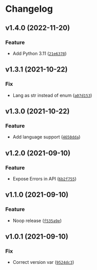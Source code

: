 # Changelog

<!--next-version-placeholder-->

## v1.4.0 (2022-11-20)
### Feature
* Add Python 3.11 ([`21e6378`](https://github.com/eifinger/aiohere/commit/21e6378cb35f4036130e41b82e091a92f7822695))

## v1.3.1 (2021-10-22)
### Fix
* Lang as str instead of enum ([`a07d153`](https://github.com/eifinger/aiohere/commit/a07d153557c9725cbe65290d0e4fb98234df35e4))

## v1.3.0 (2021-10-22)
### Feature
* Add language support ([`4650dda`](https://github.com/eifinger/aiohere/commit/4650ddab423f5f3b27ea6e354e3d0aef4169cdcd))

## v1.2.0 (2021-09-10)
### Feature
* Expose Errors in API ([`6b2f755`](https://github.com/eifinger/aiohere/commit/6b2f75561262aecb007e9916b728bc66456171c1))

## v1.1.0 (2021-09-10)
### Feature
* Noop release ([`f535a9e`](https://github.com/eifinger/aiohere/commit/f535a9e467241157f521dded3a4db2f045dc9b1b))

## v1.0.1 (2021-09-10)
### Fix
* Correct version var ([`9524dc3`](https://github.com/eifinger/aiohere/commit/9524dc308dacfb8b5f1bb7d79a8d29b9e501d084))
